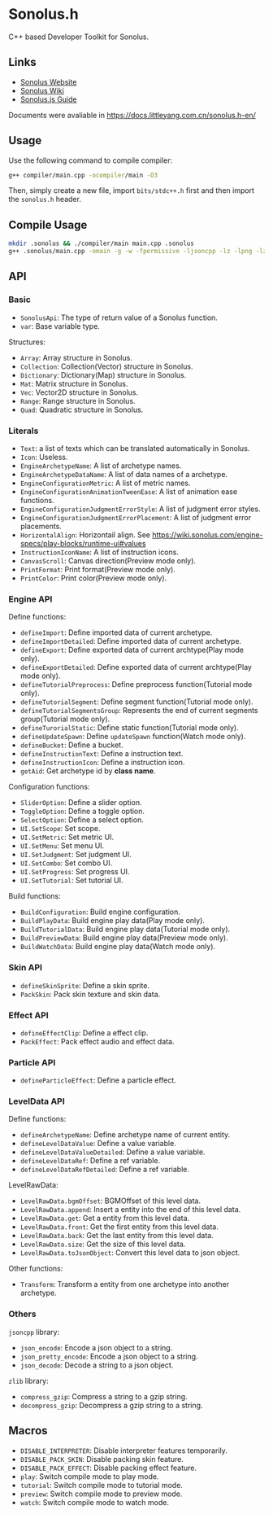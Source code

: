 # Sonolus.h

C++ based Developer Toolkit for Sonolus.

## Links

- [Sonolus Website](https://sonolus.com)
- [Sonolus Wiki](https://wiki.sonolus.com)
- [Sonolus.js Guide](https://wiki.sonolus.com/sonolus.js-guide)

Documents were avaliable in <https://docs.littleyang.com.cn/sonolus.h-en/>

## Usage

Use the following command to compile compiler:

```bash
g++ compiler/main.cpp -ocompiler/main -O3
```

Then, simply create a new file, import `bits/stdc++.h` first and then import the `sonolus.h` header.

## Compile Usage

```bash
mkdir .sonolus && ./compiler/main main.cpp .sonolus
g++ .sonolus/main.cpp -omain -g -w -fpermissive -ljsoncpp -lz -lpng -lzip -Dplay
```

## API

### Basic

- `SonolusApi`: The type of return value of a Sonolus function.
- `var`: Base variable type.

Structures:

- `Array`: Array structure in Sonolus.
- `Collection`: Collection(Vector) structure in Sonolus.
- `Dictionary`: Dictionary(Map) structure in Sonolus.
- `Mat`: Matrix structure in Sonolus.
- `Vec`: Vector2D structure in Sonolus.
- `Range`: Range structure in Sonolus.
- `Quad`: Quadratic structure in Sonolus.

### Literals

- `Text`: a list of texts which can be translated automatically in Sonolus.
- `Icon`: Useless.
- `EngineArchetypeName`: A list of archetype names.
- `EngineArchetypeDataName`: A list of data names of a archetype.
- `EngineConfigurationMetric`: A list of metric names.
- `EngineConfigurationAnimationTweenEase`: A list of animation ease functions.
- `EngineConfigurationJudgmentErrorStyle`: A list of judgment error styles.
- `EngineConfigurationJudgmentErrorPlacement`: A list of judgment error placements.
- `HorizontalAlign`: Horizontail align. See <https://wiki.sonolus.com/engine-specs/play-blocks/runtime-ui#values>
- `InstructionIconName`: A list of instruction icons.
- `CanvasScroll`: Canvas direction(Preview mode only).
- `PrintFormat`: Print format(Preview mode only).
- `PrintColor`: Print color(Preview mode only).

### Engine API

Define functions:

- `defineImport`: Define imported data of current archetype.
- `defineImportDetailed`: Define imported data of current archetype.
- `defineExport`: Define exported data of current archtype(Play mode only).
- `defineExportDetailed`: Define exported data of current archtype(Play mode only).
- `defineTutorialPreprocess`: Define preprocess function(Tutorial mode only).
- `defineTutorialSegment`: Define segment function(Tutorial mode only).
- `defineTutorialSegmentsGroup`: Represents the end of current segments group(Tutorial mode only).
- `defineTurorialStatic`: Define static function(Tutorial mode only).
- `defineUpdateSpawn`: Define `updateSpawn` function(Watch mode only).
- `defineBucket`: Define a bucket.
- `defineInstructionText`: Define a instruction text.
- `defineInstructionIcon`: Define a instruction icon.
- `getAid`: Get archetype id by **class name**.

Configuration functions:

- `SliderOption`: Define a slider option.
- `ToggleOption`: Define a toggle option.
- `SelectOption`: Define a select option.
- `UI.SetScope`: Set scope.
- `UI.SetMetric`: Set metric UI.
- `UI.SetMenu`: Set menu UI.
- `UI.SetJudgment`: Set judgment UI.
- `UI.SetCombo`: Set combo UI.
- `UI.SetProgress`: Set progress UI.
- `UI.SetTutorial`: Set tutorial UI.

Build functions:

- `BuildConfiguration`: Build engine configuration.
- `BuildPlayData`: Build engine play data(Play mode only).
- `BuildTutorialData`: Build engine play data(Tutorial mode only).
- `BuildPreviewData`: Build engine play data(Preview mode only).
- `BuildWatchData`: Build engine play data(Watch mode only).

### Skin API

- `defineSkinSprite`: Define a skin sprite.
- `PackSkin`: Pack skin texture and skin data.

### Effect API

- `defineEffectClip`: Define a effect clip.
- `PackEffect`: Pack effect audio and effect data.

### Particle API

- `defineParticleEffect`: Define a particle effect.

### LevelData API

Define functions:

- `defineArchetypeName`: Define archetype name of current entity.
- `defineLevelDataValue`: Define a value variable.
- `defineLevelDataValueDetailed`: Define a value variable.
- `defineLevelDataRef`: Define a ref variable.
- `defineLevelDataRefDetailed`: Define a ref variable.

LevelRawData:

- `LevelRawData.bgmOffset`: BGMOffset of this level data.
- `LevelRawData.append`: Insert a entity into the end of this level data.
- `LevelRawData.get`: Get a entity from this level data.
- `LevelRawData.front`: Get the first entity from this level data.
- `LevelRawData.back`: Get the last entity from this level data.
- `LevelRawData.size`: Get the size of this level data.
- `LevelRawData.toJsonObject`: Convert this level data to json object.

Other functions:

- `Transform`: Transform a entity from one archetype into another archetype.

### Others

`jsoncpp` library:

- `json_encode`: Encode a json object to a string.
- `json_pretty_encode`: Encode a json object to a string.
- `json_decode`: Decode a string to a json object.

`zlib` library:

- `compress_gzip`: Compress a string to a gzip string.
- `decompress_gzip`: Decompress a gzip string to a string.

## Macros

- `DISABLE_INTERPRETER`: Disable interpreter features temporarily.
- `DISABLE_PACK_SKIN`: Disable packing skin feature.
- `DISABLE_PACK_EFFECT`: Disable packing effect feature.
- `play`: Switch compile mode to play mode.
- `tutorial`: Switch compile mode to tutorial mode.
- `preview`: Switch compile mode to preview mode.
- `watch`: Switch compile mode to watch mode.
